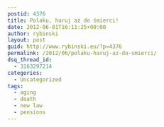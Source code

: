 ```yaml
---
postid: 4376
title: Polaku, haruj aż do śmierci!
date: 2012-06-01T16:11:25+00:00
author: rybinski
layout: post
guid: http://www.rybinski.eu/?p=4376
permalink: /2012/06/polaku-haruj-az-do-smierci/
dsq_thread_id:
  - 3163297214
categories:
  - Uncategorized
tags:
  - aging
  - death
  - new law
  - pensions
---
```

